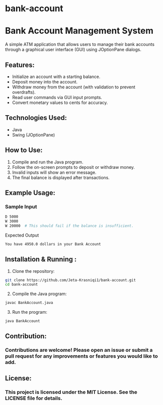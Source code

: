# bank-account            
# Bank Account Management System

A simple ATM application that allows users to manage their bank accounts through a graphical user interface (GUI) using JOptionPane dialogs.

## Features:
- Initialize an account with a starting balance.
- Deposit money into the account.              
- Withdraw money from the account (with validation to prevent overdrafts).
- Read user commands via GUI input prompts.
- Convert monetary values to cents for accuracy.

## Technologies Used:
- Java
- Swing (JOptionPane)

## How to Use:
1. Compile and run the Java program.
2. Follow the on-screen prompts to deposit or withdraw money.
3. Invalid inputs will show an error message.
4. The final balance is displayed after transactions.

## Example Usage:
### Sample Input
```sh
D 5000
W 3000
W 20000  # This should fail if the balance is insufficient.
```
Expected Output
```sh
You have 4950.0 dollars in your Bank Account
```
## Installation & Running :
1. Clone the repository:
```sh
git clone https://github.com/Jeta-Krasniqi1/bank-account.git
cd bank-account
```
2. Compile the Java program:
```sh
javac BankAccount.java
```
3. Run the program:
```sh
java BankAccount
```
## Contribution:
### Contributions are welcome! Please open an issue or submit a pull request for any improvements or features you would like to add.

## License:
### This project is licensed under the MIT License. See the LICENSE file for details.
